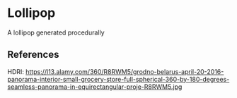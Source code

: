 # Lollipop

A lollipop generated procedurally

## References

HDRI: https://l13.alamy.com/360/R8RWM5/grodno-belarus-april-20-2016-panorama-interior-small-grocery-store-full-spherical-360-by-180-degrees-seamless-panorama-in-equirectangular-proje-R8RWM5.jpg
